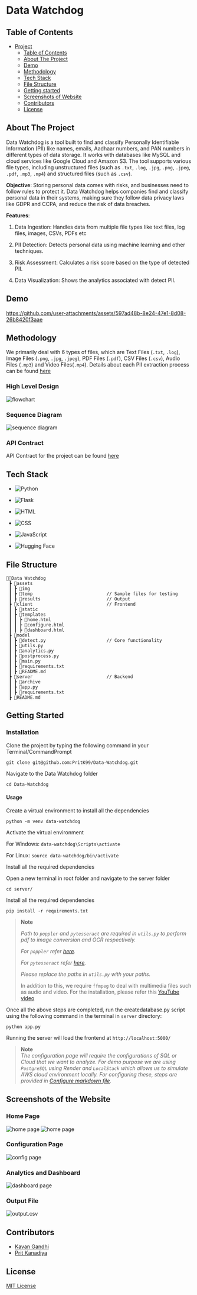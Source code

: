 # Data Watchdog

## Table of Contents

- [Project](#data-watchdog)
  - [Table of Contents](#table-of-contents)
  - [About The Project](#about-the-project)
  - [Demo](#demo)
  - [Methodology](#methodology)
  - [Tech Stack](#tech-stack)
  - [File Structure](#file-structure)
  - [Getting started](#getting-started)
  - [Screenshots of Website](#screenshots-of-the-website)
  - [Contributors](#contributors)
  - [License](#license)

## About The Project

Data Watchdog is a tool built to find and classify Personally Identifiable Information (PII) like names, emails, Aadhaar numbers, and PAN numbers in different types of data storage. It works with databases like MySQL and cloud services like Google Cloud and Amazon S3. The tool supports various file types, including unstructured files (such as `.txt`, `.log`, `.jpg`, `.png`, `.jpeg`, `.pdf`, `.mp3`, `.mp4`) and structured files (such as `.csv`). 

**Objective**: Storing personal data comes with risks, and businesses need to follow rules to protect it. Data Watchdog helps companies find and classify personal data in their systems, making sure they follow data privacy laws like GDPR and CCPA, and reduce the risk of data breaches.

**Features**: 

1. Data Ingestion: Handles data from multiple file types like text files, log files, images, CSVs, PDFs etc

2. PII Detection: Detects personal data using machine learning and other techniques.

3. Risk Assessment: Calculates a risk score based on the type of detected PII.

4. Data Visualization: Shows the analytics associated with detect PII.

## Demo

https://github.com/user-attachments/assets/597ad48b-8e24-47e1-8d08-26b8420f3aae

## Methodology

We primarily deal with 6 types of files, which are Text Files (`.txt`, `.log`), Image Files (`.png`, `.jpg`, `.jpeg`), PDF Files (`.pdf`), CSV Files (`.csv`), Audio Files (`.mp3`) and Video Files(`.mp4`). Details about each PII extraction process can be found <a href="model/README.md">here</a>

### High Level Design

<img src="assets/img/flowchart.png" alt="flowchart">

### Sequence Diagram

<img src="assets/img/sequence diagram.png" alt="sequence diagram">

### API Contract
API Contract for the project can be found <a href="api_contract.yaml">here</a>

## Tech Stack

- ![Python](https://img.shields.io/badge/Python-3776AB?style=for-the-badge&logo=python&logoColor=white)

- ![Flask](https://img.shields.io/badge/Flask-000000?style=for-the-badge&logo=flask&logoColor=white)

- ![HTML](https://img.shields.io/badge/HTML5-E34F26?style=for-the-badge&logo=html5&logoColor=white)

- ![CSS](https://img.shields.io/badge/CSS3-1572B6?style=for-the-badge&logo=css3&logoColor=white)

- ![JavaScript](https://img.shields.io/badge/JavaScript-F7DF1E?style=for-the-badge&logo=javascript&logoColor=black)

- ![Hugging Face](https://img.shields.io/badge/Hugging%20Face-FFD43B?style=for-the-badge&logo=hugging-face&logoColor=white)

## File Structure
```
👨‍💻Data Watchdog
 ┣ 📂assets
 ┃ ┣ 📂img          
 ┃ ┣ 📂temp                            // Sample files for testing
 ┃ ┣ 📂results                         // Output
 ┣ 📂client                            // Frontend        
 ┃ ┣ 📂static    
 ┃ ┣ 📂templates    
 ┃ ┃ ┣ 📄home.html
 ┃ ┃ ┣ 📄configure.html
 ┃ ┃ ┣ 📄dashboard.html                            
 ┣ 📂model                                      
 ┃ ┣ 📄detect.py                       // Core functionality
 ┃ ┣ 📄utils.py 
 ┃ ┣ 📄analytics.py
 ┃ ┣ 📄postprocess.py
 ┃ ┣ 📄main.py
 ┃ ┣ 📄requirements.txt
 ┃ ┣ 📄README.md            
 ┣ 📂server                            // Backend 
 ┃ ┣ 📂archive  
 ┃ ┣ 📄app.py  
 ┃ ┣ 📄requirements.txt      
 ┣ 📄README.md
``` 

## Getting Started

### Installation

Clone the project by typing the following command in your Terminal/CommandPrompt

```
git clone git@github.com:PritK99/Data-Watchdog.git
```
Navigate to the Data Watchdog folder

```
cd Data-Watchdog
```

#### Usage

Create a virtual environment to install all the dependencies

```
python -m venv data-watchdog
```

Activate the virtual environment

For Windows: ```data-watchdog\Scripts\activate```

For Linux: ```source data-watchdog/bin/activate```

Install all the required dependencies

Open a new terminal in root folder and navigate to the server folder

```
cd server/
```

Install all the required dependencies

```
pip install -r requirements.txt
```

> **Note** <br>
>
> <i>Path to `poppler` and `pytesseract` are required in `utils.py` to perform pdf to image conversion and OCR respectively.
>
> For `poppler` refer <a href="https://github.com/oschwartz10612/poppler-windows/releases/tag/v24.07.0-0">here</a>.
>
> For `pytesseract` refer <a href="https://tesseract-ocr.github.io/tessdoc/Installation.html">here</a>.
>
> Please replace the paths in `utils.py` with your paths.</i>
>
> In addition to this, we require `ffmpeg` to deal with multimedia files such as audio and video. For the installation, please refer this <a href="https://www.youtube.com/watch?v=JR36oH35Fgg">YouTube video</a>

Once all the above steps are completed, run the createdatabase.py script using the following command in the terminal in `server` directory:

```
python app.py  
```

Running the server will load the frontend at `http://localhost:5000/`

> **Note** <br>
><i>The configuration page will require the configurations of SQL or Cloud that we want to analyze. For demo purpose we are using `PostgreSQL` using Render and `LocalStack` which allows us to simulate AWS cloud environment locally. For configuring these, steps are provided in <a href="Configure.md">Configure markdown file</a>.</i>

## Screenshots of the Website

### Home Page

<img src="assets/img/home page 1.png" alt="home page">

<img src="assets/img/home page 2.png" alt="home page">

### Configuration Page

<img src="assets/img/config page.png" alt="config page">

### Analytics and Dashboard

<img src="assets/img/dashboard.png" alt="dashboard page">

### Output File

<img src="assets/img/download.png" alt="output.csv">

## Contributors

- [Kavan Gandhi](https://github.com/KGan31)
- [Prit Kanadiya](https://github.com/PritK99)

## License
[MIT License](https://opensource.org/licenses/MIT)
